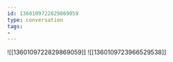 ```yaml
---
id: 1360109722829869059
type: conversation
tags:
- 
---
```

![[1360109722829869059]]
![[1360109723966529538]]

